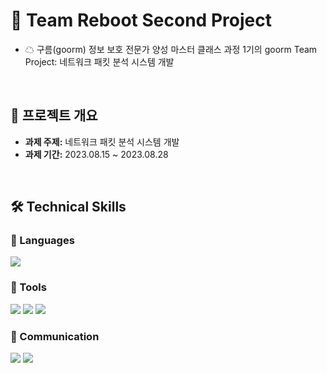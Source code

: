 # 🌈 Team Reboot Second Project
- ☁ 구름(goorm) 정보 보호 전문가 양성 마스터 클래스 과정 1기의 goorm Team Project: 네트워크 패킷 분석 시스템 개발
<br>

## 📂 프로젝트 개요

- **과제 주제:** 네트워크 패킷 분석 시스템 개발
- **과제 기간:** 2023.08.15 ~ 2023.08.28

<br>

## 🛠️ Technical Skills

### 📒 Languages
<img src="https://img.shields.io/badge/Python-3776AB?style=for-the-badge&logo=python&logoColor=white"/> 

### 📗 Tools
<img src="https://img.shields.io/badge/Visual Studio Code-007ACC?style=for-the-badge&logo=visualstudiocode&logoColor=white"/> <img src="https://img.shields.io/badge/GitHub-181717?style=for-the-badge&logo=github&logoColor=white"/> <img src="https://img.shields.io/badge/Security Onion-fffff?style=for-the-badge&logo=aHR0cHM6Ly9zZWN1cml0eW9uaW9uc29sdXRpb25zLmNvbS9sb2dvL2xvZ28tc28tZGFyay5zdmc="/>

### 📙 Communication
<img src="https://img.shields.io/badge/Slack-4A154B?style=for-the-badge&logo=slack&logoColor=white"/> <img src="https://img.shields.io/badge/Notion-000000?style=for-the-badge&logo=notion&logoColor=white"/> 

<br>
